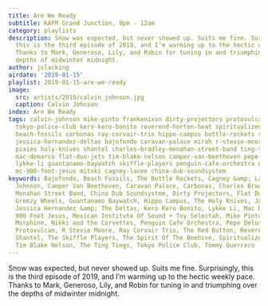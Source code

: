 ```yaml
---
title: Are We Ready
subtitle: KAFM Grand Junction, 9pm - 12am
category: playlists
description: Snow was expected, but never showed up. Suits me fine. Surprisingly,
  this is the third episode of 2019, and I’m warming up to the hectic weekly pace.
  Thanks to Mark, Generoso, Lily, and Robin for tuning in and triumphing over the
  depths of midwinter midnight.
author: jclacking
airdate: '2019-01-15'
playlist: 2019-01-15-are-we-ready
image:
  src: artists/2019/calvin_johnson.jpg
  caption: Calvin Johnson
index: Are We Ready
tags: calvin-johnson mike-pinto frankenixon dirty-projectors protovulcan spirit-of-beehive
  tokyo-police-club kero-kero-bonito reverend-horton-heat spiritualized temples morphine
  beach-fossils carbonas ray-corvair-trio hippo-campus bottle-rockets red-button mexican-institute-of-sound-toy-selectah
  jessica-hernandez-deltas bajofondo caravan-palace mirah r-stevie-moore jack-oblivian
  pixies holy-knives shantel charles-bradley-menahan-street-band ting-tings tommy-guerrero
  mac-demarco flat-duo-jets tim-blake-nelson camper-van-beethoven pepe-deluxe nikki-corvettes
  lykke-li guantanamo-baywatch skiffle-players penguin-cafe-orchestra greezy-wheels
  mc-900-foot-jesus mitski cagney-lacee china-dub-soundsystem
keywords: Bajofondo, Beach Fossils, The Bottle Rockets, Cagney &amp; Lacee, Calvin
  Johnson, Camper Van Beethoven, Caravan Palace, Carbonas, Charles Bradley &amp; The
  Menahan Street Band, China Dub Soundsystem, Dirty Projectors, Flat Duo Jets, Frankenixon,
  Greezy Wheels, Guantanamo Baywatch, Hippo Campus, The Holy Knives, Jack Oblivian,
  Jessica Hernandez &amp; The Deltas, Kero Kero Bonito, Lykke Li, Mac DeMarco, MC
  900 Foot Jesus, Mexican Institute Of Sound + Toy Selectah, Mike Pinto, Mirah, Mitski,
  Morphine, Nikki and the Corvettes, Penguin Cafe Orchestra, Pepe Deluxe, Pixies,
  Protovulcan, R Stevie Moore, Ray Corvair Trio, The Red Button, Reverend Horton Heat,
  Shantel, The Skiffle Players, The Spirit Of The Beehive, Spiritualized, Temples,
  Tim Blake Nelson, The Ting Tings, Tokyo Police Club, Tommy Guerrero
---
```

Snow was expected, but never showed up. Suits me fine. Surprisingly, this is the third episode of 2019, and I’m warming up to the hectic weekly pace. Thanks to Mark, Generoso, Lily, and Robin for tuning in and triumphing over the depths of midwinter midnight.
